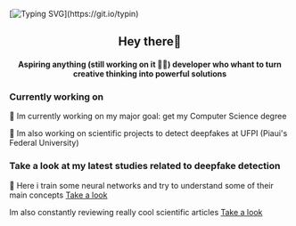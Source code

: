 [![Typing SVG](https://readme-typing-svg.herokuapp.com/?color=F4A460&size=30&center=true&vCenter=true&width=1000&lines=Olá!+Sou+a+Émery+Moriconi.;Bem-vindo(a)+ao+meu+perfil+do+GitHub!;Vamos+ser+amigos!;Hi!+My+name+is+Émery+Moriconi.;Welcome+to+my+GitHub+profile!;Let's+be+friends!)](https://git.io/typin)

<h2 align="center"><strong>Hey there🫡</strong></h2>
<h4 align="center">Aspiring anything (still working on it 😶‍🌫️) developer who whant to turn creative thinking into powerful solutions</h4>
<p></p>
<p></p>
<p></p>
<h3>Currently working on</h3>
<p>🔭 Im currently working on my major goal: get my Computer Science degree</p>
<p>🤖 Im also working on scientific projects to detect deepfakes at UFPI (Piaui's Federal University)</p>
<p></p>
<p></p>
<h3>Take a look at my latest studies related to deepfake detection</h3>
<p>🔬 Here i train some neural networks and try to understand some of their main concepts  <a href=''>Take a look</a></p>
<p>Im also constantly reviewing really cool scientific articles  <a href=''>Take a look</a></p>
